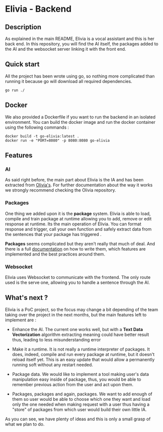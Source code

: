 # Elivia - Backend

## Description

As explained in the main README, Elivia is a vocal assistant and this is her back end.
In this repository, you will find the AI itself, the packages added to the AI and the websocket server linking it with the front end.

## Quick start

All the project has been wrote using go, so nothing more complicated than running it because go will download all required dependencies.

```shell
go run ./
```

## Docker

We also provided a Dockerfile if you want to run the backend in an isolated environment.
You can build the docker image and run the docker container using the following commands : 

```shell
docker build -t go-elivia:latest .
docker run -e "PORT=8080" -p 8080:8080 go-elivia
```

## Features

### AI

As said right before, the main part about Elivia is the IA and has been extracted from [Olivia's](https://github.com/olivia-ai/the-math-behind-a-neural-network). For further documentation about the way it works we strongly recommend checking the Olivia repository.

### Packages

One thing we added upon it is the **package** system. Elivia is able to load, compile and train package at runtime allowing you to add, remove or edit response at runtime.
Its the main operation of Elivia. You can format response and trigger, call your own function and safely extract data from the sentences that your package has triggered .

**Packages** seems complicated but they aren't really that much of deal. And there is a full [documentation](https://github.com/PoCInnovation/Elivia/blob/master/back/PACKAGES.md) on how to write them, which features are implemented and the best practices around them. 

### Websocket

Elivia uses Websocket to communicate with the frontend. The only route used is the serve one, allowing you to handle a sentence through the AI.

## What's next ?

Elivia is a PoC project, so the focus may change a bit depending of the team taking over the project in the next months, but the main features left to implement are :

* Enhance the AI. The current one works well, but with a **Text Data Vectorization** algorithm extracting meaning could have better result thus, leading to less misunderstanding error

* Make it a runtime. It is not really a runtime interpreter of packages. It does, indeed, compile and run every package at runtime, but it doesn't reload itself yet. This is an easy update that would allow a permanently running soft without any restart needed.

* Package data. We would like to implement a tool making user's data manipulation easy inside of package, thus, you would be able to remember previous action from the user and act upon them.

* Packages, packages and again, packages. We want to add enough of them so user would be able to choose which one they want and load only the one needed when making request with a user thus having a "store" of packages from which user would build their own little IA.

As you can see, we have plenty of ideas and this is only a small grasp of what we plan to do.